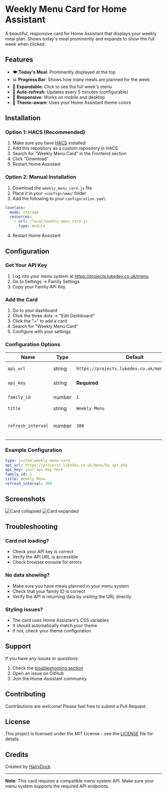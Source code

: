 # Weekly Menu Card for Home Assistant

A beautiful, responsive card for Home Assistant that displays your weekly meal plan. Shows today's meal prominently and expands to show the full week when clicked.

## Features

- 🍽️ **Today's Meal**: Prominently displayed at the top
- 📊 **Progress Bar**: Shows how many meals are planned for the week
- 📱 **Expandable**: Click to see the full week's menu
- 🔄 **Auto-refresh**: Updates every 5 minutes (configurable)
- 📱 **Responsive**: Works on mobile and desktop
- 🎨 **Theme-aware**: Uses your Home Assistant theme colors

## Installation

### Option 1: HACS (Recommended)

1. Make sure you have [HACS](https://hacs.xyz/) installed
2. Add this repository as a custom repository in HACS
3. Search for "Weekly Menu Card" in the Frontend section
4. Click "Download"
5. Restart Home Assistant

### Option 2: Manual Installation

1. Download the `weekly_menu_card.js` file
2. Place it in your `<config>/www/` folder
3. Add the following to your `configuration.yaml`:

```yaml
lovelace:
  mode: storage
  resources:
    - url: /local/weekly_menu_card.js
      type: module
```

4. Restart Home Assistant

## Configuration

### Get Your API Key

1. Log into your menu system at https://projects.lukedev.co.uk/menu
2. Go to Settings → Family Settings
3. Copy your Family API Key

### Add the Card

1. Go to your dashboard
2. Click the three dots → "Edit Dashboard"
3. Click the "+" to add a card
4. Search for "Weekly Menu Card"
5. Configure with your settings

### Configuration Options

| Name | Type | Default | Description |
|------|------|---------|-------------|
| `api_url` | string | `https://projects.lukedev.co.uk/menu/ha_api.php` | URL of your menu API |
| `api_key` | string | **Required** | Your family API key |
| `family_id` | number | `1` | Your family ID |
| `title` | string | `Weekly Menu` | Card title |
| `refresh_interval` | number | `300` | Refresh interval in seconds (0 to disable) |

### Example Configuration

```yaml
type: custom:weekly-menu-card
api_url: https://projects.lukedev.co.uk/menu/ha_api.php
api_key: your-api-key-here
family_id: 1
title: Weekly Menu
refresh_interval: 300
```

## Screenshots

![Card collapsed](https://raw.githubusercontent.com/HairyDuck/weekly-menu-card/main/images/card-collapsed.png)
![Card expanded](https://raw.githubusercontent.com/HairyDuck/weekly-menu-card/main/images/card-expanded.png)

## Troubleshooting

### Card not loading?
- Check your API key is correct
- Verify the API URL is accessible
- Check browser console for errors

### No data showing?
- Make sure you have meals planned in your menu system
- Check that your family ID is correct
- Verify the API is returning data by visiting the URL directly

### Styling issues?
- The card uses Home Assistant's CSS variables
- It should automatically match your theme
- If not, check your theme configuration

## Support

If you have any issues or questions:

1. Check the [troubleshooting section](#troubleshooting)
2. Open an issue on GitHub
3. Join the Home Assistant community

## Contributing

Contributions are welcome! Please feel free to submit a Pull Request.

## License

This project is licensed under the MIT License - see the [LICENSE](LICENSE) file for details.

## Credits

Created by [HairyDuck](https://github.com/HairyDuck)

---

**Note**: This card requires a compatible menu system API. Make sure your menu system supports the required API endpoints. 